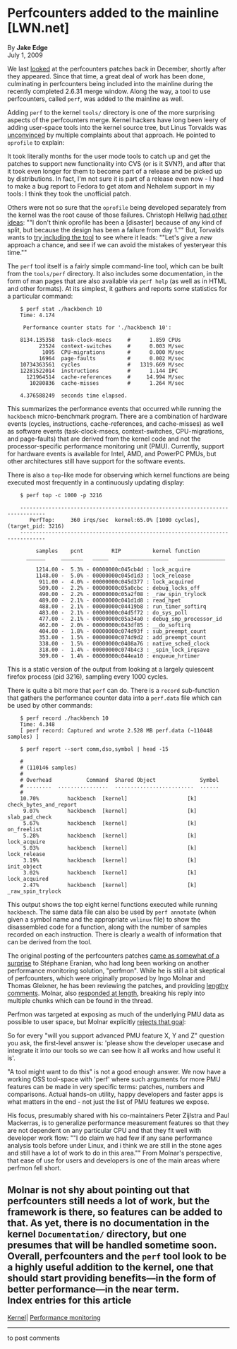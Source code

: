 # Perfcounters added to the mainline [LWN.net]

By **Jake Edge**  
July 1, 2009 

We last [looked](http://lwn.net/Articles/311850/) at the perfcounters patches back in December, shortly after they appeared. Since that time, a great deal of work has been done, culminating in perfcounters being included into the mainline during the recently completed 2.6.31 merge window. Along the way, a tool to use perfcounters, called `perf`, was added to the mainline as well. 

Adding `perf` to the kernel `tools/` directory is one of the more surprising aspects of the perfcounters merge. Kernel hackers have long been leery of adding user-space tools into the kernel source tree, but Linus Torvalds was [unconvinced](/Articles/339406/) by multiple complaints about that approach. He pointed to `oprofile` to explain: 

It took literally months for the user mode tools to catch up and get the patches to support new functionality into CVS (or is it SVN?), and after that it took even longer for them to become part of a release and be picked up by distributions. In fact, I'm not sure it is part of a release even now - I had to make a bug report to Fedora to get atom and Nehalem support in my tools: I think they took the unofficial patch. 

Others were not so sure that the `oprofile` being developed separately from the kernel was the root cause of those failures. Christoph Hellwig [had other ideas](/Articles/339409/): ""I don't think oprofile has been a [disaster] because of any kind of split, but because the design has been a failure from day 1."" But, Torvalds wants to [try including the tool](/Articles/339410/) to see where it leads: ""Let's give a _new_ approach a chance, and see if we can avoid the mistakes of yesteryear this time."" 

The `perf` tool itself is a fairly simple command-line tool, which can be built from the `tools/perf` directory. It also includes some documentation, in the form of man pages that are also available via `perf help` (as well as in HTML and other formats). At its simplest, it gathers and reports some statistics for a particular command: 
    
    
        $ perf stat ./hackbench 10
        Time: 4.174
    
         Performance counter stats for './hackbench 10':
    
    	8134.135358  task-clock-msecs     #      1.859 CPUs
    	      23524  context-switches     #      0.003 M/sec
    	       1095  CPU-migrations       #      0.000 M/sec
    	      16964  page-faults          #      0.002 M/sec
    	10734363561  cycles               #   1319.669 M/sec
    	12281522014  instructions         #      1.144 IPC
    	  121964514  cache-references     #     14.994 M/sec
    	   10280836  cache-misses         #      1.264 M/sec
    
    	4.376588249  seconds time elapsed.
    

This summarizes the performance events that occurred while running the `hackbench` micro-benchmark program. There are a combination of hardware events (cycles, instructions, cache-references, and cache-misses) as well as software events (task-clock-msecs, context-switches, CPU-migrations, and page-faults) that are derived from the kernel code and not the processor-specific performance monitoring unit (PMU). Currently, support for hardware events is available for Intel, AMD, and PowerPC PMUs, but other architectures still have support for the software events. 

There is also a `top`-like mode for observing which kernel functions are being executed most frequently in a continuously updating display: 
    
    
        $ perf top -c 1000 -p 3216
    
        ------------------------------------------------------------------------------
           PerfTop:     360 irqs/sec  kernel:65.0% [1000 cycles],  (target_pid: 3216)
        ------------------------------------------------------------------------------
    
    		 samples    pcnt         RIP          kernel function
          ______     _______   _____   ________________   _______________
    
    		 1214.00 -  5.3% - 00000000c045cb4d : lock_acquire
    		 1148.00 -  5.0% - 00000000c045d1d3 : lock_release
    		  911.00 -  4.0% - 00000000c045d377 : lock_acquired
    		  509.00 -  2.2% - 00000000c05a0cbc : debug_locks_off
    		  490.00 -  2.2% - 00000000c05a2f08 : _raw_spin_trylock
    		  489.00 -  2.1% - 00000000c041d1d8 : read_hpet
    		  488.00 -  2.1% - 00000000c04419b8 : run_timer_softirq
    		  483.00 -  2.1% - 00000000c04d5f72 : do_sys_poll
    		  477.00 -  2.1% - 00000000c05a34a0 : debug_smp_processor_id
    		  462.00 -  2.0% - 00000000c043df85 : __do_softirq
    		  404.00 -  1.8% - 00000000c074d93f : sub_preempt_count
    		  353.00 -  1.5% - 00000000c074d9d2 : add_preempt_count
    		  338.00 -  1.5% - 00000000c0408a76 : native_sched_clock
    		  318.00 -  1.4% - 00000000c074b4c3 : _spin_lock_irqsave
    		  309.00 -  1.4% - 00000000c044ea10 : enqueue_hrtimer
    

This is a static version of the output from looking at a largely quiescent firefox process (pid 3216), sampling every 1000 cycles. 

There is quite a bit more that `perf` can do. There is a `record` sub-function that gathers the performance counter data into a `perf.data` file which can be used by other commands: 
    
    
        $ perf record ./hackbench 10
        Time: 4.348
        [ perf record: Captured and wrote 2.528 MB perf.data (~110448 samples) ]
    
        $ perf report --sort comm,dso,symbol | head -15
    
        #
        # (110146 samples)
        #
        # Overhead           Command  Shared Object              Symbol
        # ........  ................  .........................  ......
        #
    	10.70%         hackbench  [kernel]                   [k] check_bytes_and_report
    	 9.07%         hackbench  [kernel]                   [k] slab_pad_check
    	 5.67%         hackbench  [kernel]                   [k] on_freelist
    	 5.28%         hackbench  [kernel]                   [k] lock_acquire
    	 5.03%         hackbench  [kernel]                   [k] lock_release
    	 3.19%         hackbench  [kernel]                   [k] init_object
    	 3.02%         hackbench  [kernel]                   [k] lock_acquired
    	 2.47%         hackbench  [kernel]                   [k] _raw_spin_trylock
    

This output shows the top eight kernel functions executed while running `hackbench`. The same data file can also be used by `perf annotate` (when given a symbol name and the appropriate `vmlinux` file) to show the disassembled code for a function, along with the number of samples recorded on each instruction. There is clearly a wealth of information that can be derived from the tool. 

The original posting of the perfcounters patches [came as somewhat of a surprise](http://lwn.net/Articles/310260/) to Stéphane Eranian, who had long been working on another performance monitoring solution, "perfmon". While he is still a bit skeptical of perfcounters, which were originally proposed by Ingo Molnar and Thomas Gleixner, he has been reviewing the patches, and providing [lengthy comments](/Articles/339432/). Molnar, also [responded at length](/Articles/339433/), breaking his reply into multiple chunks which can be found in the thread. 

Perfmon was targeted at exposing as much of the underlying PMU data as possible to user space, but Molnar explicitly [rejects that goal](/Articles/339436/): 

So for every "will you support advanced PMU feature X, Y and Z" question you ask, the first-level answer is: 'please show the developer usecase and integrate it into our tools so we can see how it all works and how useful it is'. 

"A tool might want to do this" is not a good enough answer. We now have a working OSS tool-space with 'perf' where such arguments for more PMU features can be made in very specific terms: patches, numbers and comparisons. Actual hands-on utility, happy developers and faster apps is what matters in the end - not just the list of PMU features we expose. 

His focus, presumably shared with his co-maintainers Peter Zijlstra and Paul Mackerras, is to generalize performance measurement features so that they are not dependent on any particular CPU and that they fit well with developer work flow: ""I do claim we had few if any sane performance analysis tools before under Linux, and i think we are still in the stone ages and still have a lot of work to do in this area."" From Molnar's perspective, that ease of use for users and developers is one of the main areas where perfmon fell short. 

Molnar is not shy about pointing out that perfcounters still needs a lot of work, but the framework is there, so features can be added to that. As yet, there is no documentation in the kernel `Documentation/` directory, but one presumes that will be handled sometime soon. Overall, perfcounters and the `perf` tool look to be a highly useful addition to the kernel, one that should start providing benefits—in the form of better performance—in the near term.  
Index entries for this article  
---  
[Kernel](/Kernel/Index)| [Performance monitoring](/Kernel/Index#Performance_monitoring)  
  


* * *

to post comments 
